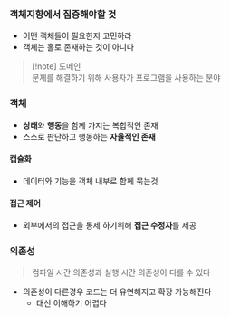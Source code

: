 ### 객체지향에서 집중해야할 것

- 어떤 객체들이 필요한지 고민하라 
- 객체는 홀로 존재하는 것이 아니다

>[!note] 도메인  
>문제를 해결하기 위해 사용자가 프로그램을 사용하는 분야

### 객체

- **상태**와 **행동**을 함께 가지는 복합적인 존재
- 스스로 판단하고 행동하는 **자율적인 존재**

#### 캡슐화

- 데이터와 기능을 객체 내부로 함께 묶는것

#### 접근 제어

- 외부에서의 접근을 통제 하기위해 **접근 수정자**를 제공

### 의존성

> 컴파일 시간 의존성과 실행 시간 의존성이 다를 수 있다

- 의존성이 다른경우 코드는 더 유연해지고 확장 가능해진다
	- 대신 이해하기 어렵다